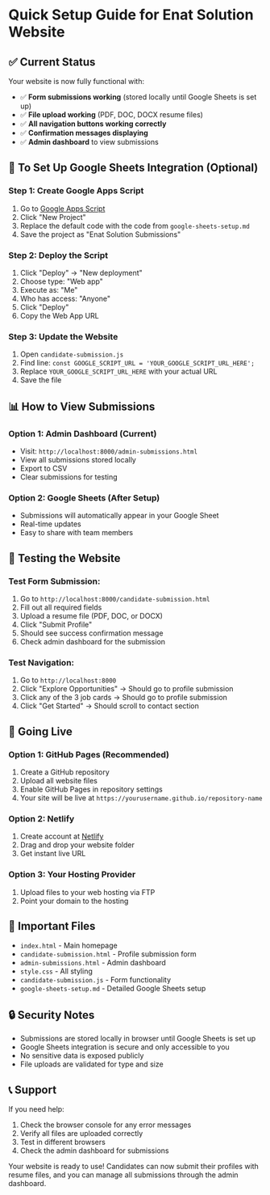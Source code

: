 # Quick Setup Guide for Enat Solution Website

## ✅ Current Status
Your website is now fully functional with:
- ✅ **Form submissions working** (stored locally until Google Sheets is set up)
- ✅ **File upload working** (PDF, DOC, DOCX resume files)
- ✅ **All navigation buttons working correctly**
- ✅ **Confirmation messages displaying**
- ✅ **Admin dashboard** to view submissions

## 🔧 To Set Up Google Sheets Integration (Optional)

### Step 1: Create Google Apps Script
1. Go to [Google Apps Script](https://script.google.com/)
2. Click "New Project"
3. Replace the default code with the code from `google-sheets-setup.md`
4. Save the project as "Enat Solution Submissions"

### Step 2: Deploy the Script
1. Click "Deploy" → "New deployment"
2. Choose type: "Web app"
3. Execute as: "Me"
4. Who has access: "Anyone"
5. Click "Deploy"
6. Copy the Web App URL

### Step 3: Update the Website
1. Open `candidate-submission.js`
2. Find line: `const GOOGLE_SCRIPT_URL = 'YOUR_GOOGLE_SCRIPT_URL_HERE';`
3. Replace `YOUR_GOOGLE_SCRIPT_URL_HERE` with your actual URL
4. Save the file

## 📊 How to View Submissions

### Option 1: Admin Dashboard (Current)
- Visit: `http://localhost:8000/admin-submissions.html`
- View all submissions stored locally
- Export to CSV
- Clear submissions for testing

### Option 2: Google Sheets (After Setup)
- Submissions will automatically appear in your Google Sheet
- Real-time updates
- Easy to share with team members

## 🎯 Testing the Website

### Test Form Submission:
1. Go to `http://localhost:8000/candidate-submission.html`
2. Fill out all required fields
3. Upload a resume file (PDF, DOC, or DOCX)
4. Click "Submit Profile"
5. Should see success confirmation message
6. Check admin dashboard for the submission

### Test Navigation:
1. Go to `http://localhost:8000`
2. Click "Explore Opportunities" → Should go to profile submission
3. Click any of the 3 job cards → Should go to profile submission
4. Click "Get Started" → Should scroll to contact section

## 🚀 Going Live

### Option 1: GitHub Pages (Recommended)
1. Create a GitHub repository
2. Upload all website files
3. Enable GitHub Pages in repository settings
4. Your site will be live at `https://yourusername.github.io/repository-name`

### Option 2: Netlify
1. Create account at [Netlify](https://netlify.com)
2. Drag and drop your website folder
3. Get instant live URL

### Option 3: Your Hosting Provider
1. Upload files to your web hosting via FTP
2. Point your domain to the hosting

## 📁 Important Files

- `index.html` - Main homepage
- `candidate-submission.html` - Profile submission form
- `admin-submissions.html` - Admin dashboard
- `style.css` - All styling
- `candidate-submission.js` - Form functionality
- `google-sheets-setup.md` - Detailed Google Sheets setup

## 🔒 Security Notes

- Submissions are stored locally in browser until Google Sheets is set up
- Google Sheets integration is secure and only accessible to you
- No sensitive data is exposed publicly
- File uploads are validated for type and size

## 📞 Support

If you need help:
1. Check the browser console for any error messages
2. Verify all files are uploaded correctly
3. Test in different browsers
4. Check the admin dashboard for submissions

Your website is ready to use! Candidates can now submit their profiles with resume files, and you can manage all submissions through the admin dashboard.
